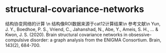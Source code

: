 # structural-covariance-networks
结构协变网络的计算 \n
结构像ROI数据来源于cat12计算结果\n
参考文献\n
Yun, J. Y., Boedhoe, P. S., Vriend, C., Jahanshad, N., Abe, Y., Ameis, S. H., ... & Kwon, J. S. (2020). Brain structural covariance networks in obsessive-compulsive disorder: a graph analysis from the ENIGMA Consortium. Brain, 143(2), 684-700.
